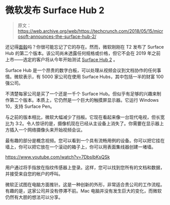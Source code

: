 # 微软发布 Surface Hub 2 

> 原文：<https://web.archive.org/web/https://techcrunch.com/2018/05/15/microsoft-announces-the-surface-hub-2/>

还记得[面毂](https://web.archive.org/web/20221025230838/https://techcrunch.com/2016/03/25/microsofts-22k-surface-hub-is-here/)吗？你很可能忘记了它的存在。然而，微软刚刚在 T2 发布了 Surface Hub 的第二个版本。该公司尚未透露任何规格或价格，但它不会在 2019 年之前上市——选定的客户将从今年开始测试 [Surface Hub 2](https://web.archive.org/web/20221025230838/https://www.microsoft.com/en-us/surface/business/surface-hub-2) 。

Surface Hub 是一个昂贵的数字白板，可以处理从视频会议到文档协作的任何事情。微软表示，有 5000 家公司在使用 Surface Hubs，其中包括一半的财富 100 强公司。

不清楚每家公司是买了一个还是一千个 Surface Hub。但似乎有足够的兴趣来制作第二个版本。本质上，它仍然是一个巨大的触摸屏显示器。它运行 Windows 10，支持 Surface Pen。

与之前的版本相比，微软大幅减少了挡板。它现在看起来像一台现代电视，但长宽比为 3:2。令人惊讶的是，摄像机现在已经从主设备上消失了。你需要在显示器上方插入一个网络摄像头来开始视频会议。

最有趣的部分是概念视频。您可以看到一个具有流畅用例的设备。你可以把它挂在墙上，你可以把它放在一个滚动的箱子上，你可以用表面集线器创建一堵墙。

https://www.youtube.com/watch?v=7DbslbKsQSk

用户通过将手指放在指纹传感器上登录。这样，您可以找到您所有的文档和数据，并接受来自您的帐户的呼叫。

微软正试图在电脑方面推针。这是一种创新的外形，非常适合贵公司的工作流程。有趣的是，这家公司并没有停滞不前。Mac 电脑并没有发生巨大的变化，而微软仍然有大胆的想法可以分享。